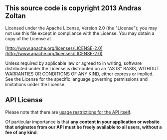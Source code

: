 This source code is copyright 2013 Andras Zoltan
-

Licensed under the Apache License, Version 2.0 (the "License");
you may not use this file except in compliance with the License.
You may obtain a copy of the License at

[http://www.apache.org/licenses/LICENSE-2.0](http://www.apache.org/licenses/LICENSE-2.0)

Unless required by applicable law or agreed to in writing, software
distributed under the License is distributed on an "AS IS" BASIS,
WITHOUT WARRANTIES OR CONDITIONS OF ANY KIND, either express or implied.
See the License for the specific language governing permissions and
limitations under the License.

API License
-

Please note that there are [usage restrictions for the API itself](https://services.jobserve.com/Developers/Documentation/API-Usage).

Of particular importance is that **any content in your application or website that originates from our API must be freely available to all
users, without a fee of any kind**.